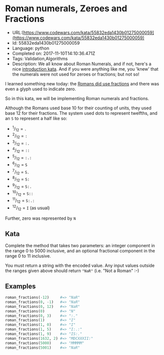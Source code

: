 # Roman numerals, Zeroes and Fractions

 - URL:[https://www.codewars.com/kata/55832eda1430b01275000059](https://www.codewars.com/kata/55832eda1430b01275000059)
 - Id: 55832eda1430b01275000059
 - Language: python
 - Completed on: 2017-11-10T14:10:36.471Z
 - Tags: Validation,Algorithms
 - Description:
We all know about Roman Numerals, and if not, here's a nice [introduction kata](http://www.codewars.com/kata/5580d8dc8e4ee9ffcb000050). And if you were anything like me, you 'knew' that the numerals were not used for zeroes or fractions; but not so!

I learned something new today: the [Romans did use fractions](https://en.wikipedia.org/wiki/Roman_numerals#Special_values) and there was even a glyph used to indicate zero.

So in this kata, we will be implementing Roman numerals and fractions.

Although the Romans used base 10 for their counting of units, they used base 12 for their fractions. The system used dots to represent twelfths, and an `S` to represent a half like so:

* <sup>1</sup>/<sub>12</sub> = `.`
* <sup>2</sup>/<sub>12</sub> = `:`
* <sup>3</sup>/<sub>12</sub> = `:.`
* <sup>4</sup>/<sub>12</sub> = `::`
* <sup>5</sup>/<sub>12</sub> = `:.:`
* <sup>6</sup>/<sub>12</sub> = `S`
* <sup>7</sup>/<sub>12</sub> = `S.`
* <sup>8</sup>/<sub>12</sub> = `S:`
* <sup>9</sup>/<sub>12</sub> = `S:.`
* <sup>10</sup>/<sub>12</sub> = `S::`
* <sup>11</sup>/<sub>12</sub> = `S:.:`
* <sup>12</sup>/<sub>12</sub> = `I` (as usual)

Further, zero was represented by `N`


## Kata

Complete the method that takes two parameters: an integer component in the range 0 to 5000 inclusive, and an optional fractional component in the range 0 to 11 inclusive.

You must return a string with the encoded value. Any input values outside the ranges given above should return `"NaR"` (i.e. "Not a Roman" :-)


## Examples

```python
roman_fractions(-12)     #=> "NaR"
roman_fractions(0, -1)   #=> "NaR"
roman_fractions(0, 12)   #=> "NaR"
roman_fractions(0)       #=> "N"
roman_fractions(0, 3)    #=> ":."
roman_fractions(1)       #=> "I"
roman_fractions(1, 0)    #=> "I"
roman_fractions(1, 5)    #=> "I:.:"
roman_fractions(1, 9)    #=> "IS:."
roman_fractions(1632, 2) #=> "MDCXXXII:"
roman_fractions(5000)    #=> "MMMMM"
roman_fractions(5001)    #=> "NaR"
```




